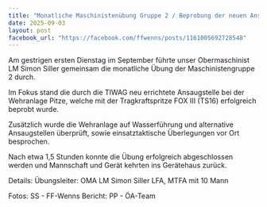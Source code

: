 ```yaml
---
title: "Monatliche Maschinistenübung Gruppe 2 / Beprobung der neuen Ansaugstelle bei der Wehranlage Pitze"
date: 2025-09-03
layout: post
facebook_url: "https://facebook.com/ffwenns/posts/1161005692728548"
---
```

Am gestrigen  ersten Dienstag im September führte  unser Obermaschinist LM Simon Siller gemeinsam die monatliche Übung der Maschinistengruppe 2 durch.

Im Fokus stand die durch die TIWAG neu errichtete Ansaugstelle bei der  Wehranlage Pitze, welche mit der  Tragkraftspritze FOX III (TS16) erfolgreich beprobt wurde.

Zusätzlich wurde die Wehranlage auf Wasserführung  und alternative Ansaugstellen überprüft, sowie einsatztaktische Überlegungen vor Ort besprochen. 

Nach etwa  1,5 Stunden konnte die Übung  erfolgreich abgeschlossen werden und Mannschaft  und Gerät kehrten ins Gerätehaus zurück.

Details:
 Übungsleiter: OMA LM Simon Siller
 LFA, MTFA mit 10 Mann

Fotos: SS - FF-Wenns
 Bericht: PP - ÖA-Team
